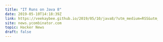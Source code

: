 ```yaml
---
title: "IT Runs on Java 8"
date: 2019-05-10T14:18:39Z
link: https://veekaybee.github.io/2019/05/10/java8/?utm_medium=RSS&utm_source=hune
site: news.ycombinator.com
topic: Hacker News
draft: false
---
```

